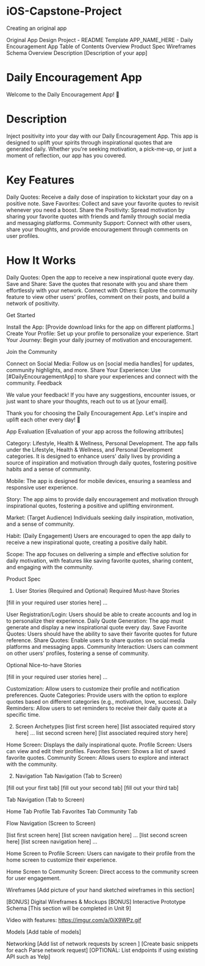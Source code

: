 # iOS-Capstone-Project
Creating an original app

Original App Design Project - README Template
APP_NAME_HERE - Daily Encouragement App
Table of Contents
Overview
Product Spec
Wireframes
Schema
Overview
Description
[Description of your app]

# Daily Encouragement App

Welcome to the Daily Encouragement App! 🌟

# Description

Inject positivity into your day with our Daily Encouragement App. This app is designed to uplift your spirits through inspirational quotes that are generated daily. Whether you're seeking motivation, a pick-me-up, or just a moment of reflection, our app has you covered.

# Key Features

Daily Quotes: Receive a daily dose of inspiration to kickstart your day on a positive note.
Save Favorites: Collect and save your favorite quotes to revisit whenever you need a boost.
Share the Positivity: Spread motivation by sharing your favorite quotes with friends and family through social media and messaging platforms.
Community Support: Connect with other users, share your thoughts, and provide encouragement through comments on user profiles.

# How It Works

Daily Quotes: Open the app to receive a new inspirational quote every day.
Save and Share: Save the quotes that resonate with you and share them effortlessly with your network.
Connect with Others: Explore the community feature to view other users' profiles, comment on their posts, and build a network of positivity.

Get Started

Install the App: [Provide download links for the app on different platforms.]
Create Your Profile: Set up your profile to personalize your experience.
Start Your Journey: Begin your daily journey of motivation and encouragement.

Join the Community

Connect on Social Media: Follow us on [social media handles] for updates, community highlights, and more.
Share Your Experience: Use [#DailyEncouragementApp] to share your experiences and connect with the community.
Feedback

We value your feedback! If you have any suggestions, encounter issues, or just want to share your thoughts, reach out to us at [your email].

Thank you for choosing the Daily Encouragement App. Let's inspire and uplift each other every day! 🚀



App Evaluation
[Evaluation of your app across the following attributes]

Category: Lifestyle, Health & Wellness, Personal Development. The app falls under the Lifestyle, Health & Wellness, and Personal Development categories. It is designed to enhance users' daily lives by providing a source of inspiration and motivation through daily quotes, fostering positive habits and a sense of community.

Mobile: The app is designed for mobile devices, ensuring a seamless and responsive user experience.

Story: The app aims to provide daily encouragement and motivation through inspirational quotes, fostering a positive and uplifting environment.

Market: (Target Audience) Individuals seeking daily inspiration, motivation, and a sense of community.

Habit: (Daily Engagement) Users are encouraged to open the app daily to receive a new inspirational quote, creating a positive daily habit.

Scope: The app focuses on delivering a simple and effective solution for daily motivation, with features like saving favorite quotes, sharing content, and engaging with the community.



Product Spec
1. User Stories (Required and Optional)
Required Must-have Stories

[fill in your required user stories here]
...

User Registration/Login: Users should be able to create accounts and log in to personalize their experience.
Daily Quote Generation: The app must generate and display a new inspirational quote every day.
Save Favorite Quotes: Users should have the ability to save their favorite quotes for future reference.
Share Quotes: Enable users to share quotes on social media platforms and messaging apps.
Community Interaction: Users can comment on other users' profiles, fostering a sense of community.



Optional Nice-to-have Stories

[fill in your required user stories here]
...

Customization: Allow users to customize their profile and notification preferences.
Quote Categories: Provide users with the option to explore quotes based on different categories (e.g., motivation, love, success).
Daily Reminders: Allow users to set reminders to receive their daily quote at a specific time.




2. Screen Archetypes
[list first screen here]
[list associated required story here]
... list second screen here]
[list associated required story here]

Home Screen: Displays the daily inspirational quote.
Profile Screen: Users can view and edit their profiles.
Favorites Screen: Shows a list of saved favorite quotes.
Community Screen: Allows users to explore and interact with the community.


2. Navigation
Tab Navigation (Tab to Screen)

[fill out your first tab]
[fill out your second tab]
[fill out your third tab]

Tab Navigation (Tab to Screen)

Home Tab
Profile Tab
Favorites Tab
Community Tab



Flow Navigation (Screen to Screen)

[list first screen here]
[list screen navigation here]
...
[list second screen here]
[list screen navigation here]
...

Home Screen to Profile Screen: Users can navigate to their profile from the home screen to customize their experience.

Home Screen to Community Screen: Direct access to the community screen for user engagement.




Wireframes
[Add picture of your hand sketched wireframes in this section] 

[BONUS] Digital Wireframes & Mockups
[BONUS] Interactive Prototype
Schema
[This section will be completed in Unit 9]

Video with features: https://imgur.com/a/0iX9WPz.gif



Models
[Add table of models]

Networking
[Add list of network requests by screen ]
[Create basic snippets for each Parse network request]
[OPTIONAL: List endpoints if using existing API such as Yelp]
